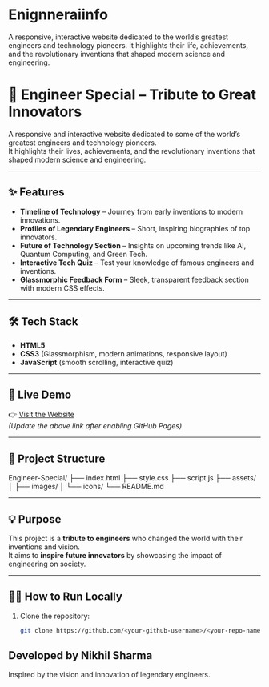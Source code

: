 # Enignneraiinfo
A responsive, interactive website dedicated to the world’s greatest engineers and technology pioneers. It highlights their life, achievements, and the revolutionary inventions that shaped modern science and engineering.

# 🌟 Engineer Special – Tribute to Great Innovators

A responsive and interactive website dedicated to some of the world’s greatest engineers and technology pioneers.  
It highlights their lives, achievements, and the revolutionary inventions that shaped modern science and engineering.

---

## ✨ Features
- **Timeline of Technology** – Journey from early inventions to modern innovations.
- **Profiles of Legendary Engineers** – Short, inspiring biographies of top innovators.
- **Future of Technology Section** – Insights on upcoming trends like AI, Quantum Computing, and Green Tech.
- **Interactive Tech Quiz** – Test your knowledge of famous engineers and inventions.
- **Glassmorphic Feedback Form** – Sleek, transparent feedback section with modern CSS effects.

---

## 🛠️ Tech Stack
- **HTML5**
- **CSS3** (Glassmorphism, modern animations, responsive layout)
- **JavaScript** (smooth scrolling, interactive quiz)

---

## 🚀 Live Demo
👉 [Visit the Website](https://<your-github-username>.github.io/<your-repo-name>/)  
*(Update the above link after enabling GitHub Pages)*

---

## 📂 Project Structure
Engineer-Special/
├── index.html
├── style.css
├── script.js
├── assets/
│ ├── images/
│ └── icons/
└── README.md


---

## 💡 Purpose
This project is a **tribute to engineers** who changed the world with their inventions and vision.  
It aims to **inspire future innovators** by showcasing the impact of engineering on society.

---

## 🧑‍💻 How to Run Locally
1. Clone the repository:
   ```bash
   git clone https://github.com/<your-github-username>/<your-repo-name>.git

## Developed by Nikhil Sharma
Inspired by the vision and innovation of legendary engineers.
